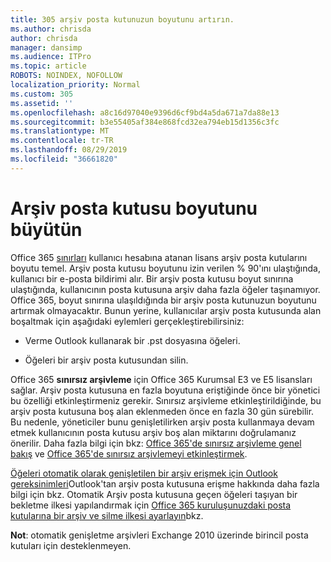 ```yaml
---
title: 305 arşiv posta kutunuzun boyutunu artırın.
ms.author: chrisda
author: chrisda
manager: dansimp
ms.audience: ITPro
ms.topic: article
ROBOTS: NOINDEX, NOFOLLOW
localization_priority: Normal
ms.custom: 305
ms.assetid: ''
ms.openlocfilehash: a8c16d97040e9396d6cf9bd4a5da671a7da88e13
ms.sourcegitcommit: b3e55405af384e868fcd32ea794eb15d1356c3fc
ms.translationtype: MT
ms.contentlocale: tr-TR
ms.lasthandoff: 08/29/2019
ms.locfileid: "36661820"
---
```

# <a name="increase-the-archive-mailbox-size"></a>Arşiv posta kutusu boyutunu büyütün

Office 365 [sınırları](https://docs.microsoft.com/office365/servicedescriptions/exchange-online-service-description/exchange-online-limits#mailbox-storage-limits) kullanıcı hesabına atanan lisans arşiv posta kutularını boyutu temel. Arşiv posta kutusu boyutunu izin verilen % 90'ını ulaştığında, kullanıcı bir e-posta bildirimi alır. Bir arşiv posta kutusu boyut sınırına ulaştığında, kullanıcının posta kutusuna arşiv daha fazla öğeler taşınamıyor. Office 365, boyut sınırına ulaşıldığında bir arşiv posta kutunuzun boyutunu artırmak olmayacaktır. Bunun yerine, kullanıcılar arşiv posta kutusunda alan boşaltmak için aşağıdaki eylemleri gerçekleştirebilirsiniz:

- Verme Outlook kullanarak bir .pst dosyasına öğeleri.

- Öğeleri bir arşiv posta kutusundan silin.

Office 365 **sınırsız arşivleme** için Office 365 Kurumsal E3 ve E5 lisansları sağlar. Arşiv posta kutusuna en fazla boyutuna eriştiğinde önce bir yönetici bu özelliği etkinleştirmeniz gerekir. Sınırsız arşivleme etkinleştirildiğinde, bu arşiv posta kutusuna boş alan eklenmeden önce en fazla 30 gün sürebilir. Bu nedenle, yöneticiler bunu genişletilirken arşiv posta kullanmaya devam etmek kullanıcının posta kutusu arşiv boş alan miktarını doğrulamanız önerilir. Daha fazla bilgi için bkz: [Office 365'de sınırsız arşivleme genel bakış](https://docs.microsoft.com/office365/securitycompliance/unlimited-archiving) ve [Office 365'de sınırsız arşivlemeyi etkinleştirmek](https://docs.microsoft.com/office365/securitycompliance/enable-unlimited-archiving).

[Öğeleri otomatik olarak genişletilen bir arşiv erişmek için Outlook gereksinimleri](https://docs.microsoft.com/office365/securitycompliance/unlimited-archiving#outlook-requirements-for-accessing-items-in-an-auto-expanded-archive)Outlook'tan arşiv posta kutusuna erişme hakkında daha fazla bilgi için bkz. Otomatik Arşiv posta kutusuna geçen öğeleri taşıyan bir bekletme ilkesi yapılandırmak için [Office 365 kuruluşunuzdaki posta kutularına bir arşiv ve silme ilkesi ayarlayın](https://docs.microsoft.com/office365/securitycompliance/set-up-an-archive-and-deletion-policy-for-mailboxes)bkz.

**Not**: otomatik genişletme arşivleri Exchange 2010 üzerinde birincil posta kutuları için desteklenmeyen.
